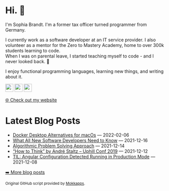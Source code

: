 <h1>Hi. 👋</h1>
<p>I'm Sophia Brandt. I'm a former tax officer turned programmer from Germany.</p>
<p>I currently work as a software developer at an IT service provider. I also volunteer as a mentor for the Zero to Mastery Academy, home to over 300k students learning to code.<br>
When I was on parental leave, I started teaching myself to code - and I never looked back. 💜</p>
<p>I enjoy functional programming languages, learning new things, and writing about it.</p>
<p><a href="https://www.twitter.com/hisophiabrandt"><img src="https://img.shields.io/badge/twitter-%231DA1F2.svg?&style=for-the-badge&logo=twitter&logoColor=white" height=25></a> <a href="https://www.linkedin.com/in/sophiabrandt"><img src="https://img.shields.io/badge/linkedin-%230077B5.svg?&style=for-the-badge&logo=linkedin&logoColor=white" height=25></a> <a href="https://dev.to/sophiabrandt"><img src="https://img.shields.io/badge/DEV.TO-%230A0A0A.svg?&style=for-the-badge&logo=dev-dot-to&logoColor=white" height=25></a></p>
<p><a href="https://www.sophiabrandt.com">🌐 Check out my website</a></p>
<h1>Latest Blog Posts</h1>
  <ul>
    <li><a href=https://www.rockyourcode.com/docker-desktop-alternatives-for-macos/>Docker Desktop Alternatives for macOs</a> — 2022-02-06</li><li><a href=https://www.rockyourcode.com/what-all-new-software-developers-need-to-know/>What All New Software Developers Need to Know</a> — 2021-12-16</li><li><a href=https://www.rockyourcode.com/algorithmic-problem-solving-approach/>Algorithmic Problem Solving Approach</a> — 2021-12-14</li><li><a href=https://www.rockyourcode.com/how-to-think-by-andre-staltz-uphill-conf-2019/>“How to Think” by André Staltz – Uphill Conf 2019</a> — 2021-12-12</li><li><a href=https://www.rockyourcode.com/til-angular-configuration-detected-running-in-production-mode/>TIL: Angular Configuration Detected Running in Production Mode</a> — 2021-12-08</li>
  </ul>
<p><a href="https://www.rockyourcode.com">➡️ More blog posts</a></p>
<p><small>Original GitHub script provided by <a href="https://github.com/Mokkapps">Mokkapps</a>.</small></p>
